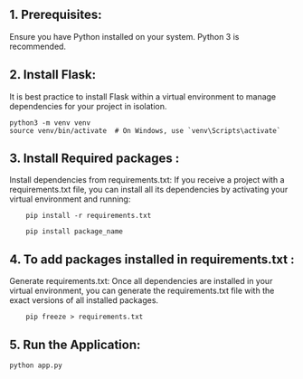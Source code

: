 ## 1. Prerequisites:

Ensure you have Python installed on your system. Python 3 is recommended.

## 2. Install Flask:

It is best practice to install Flask within a virtual environment to manage dependencies for your project in isolation.

```
python3 -m venv venv
source venv/bin/activate  # On Windows, use `venv\Scripts\activate`
```

## 3. Install Required packages :

Install dependencies from requirements.txt: If you receive a project with a requirements.txt file, you can install all its dependencies by activating your virtual environment and running:

```
    pip install -r requirements.txt
```

```
    pip install package_name
```

## 4. To add packages installed in requirements.txt : 

Generate requirements.txt: Once all dependencies are installed in your virtual environment, you can generate the requirements.txt file with the exact versions of all installed packages.

```
    pip freeze > requirements.txt
```

## 5. Run the Application:

```
python app.py
```